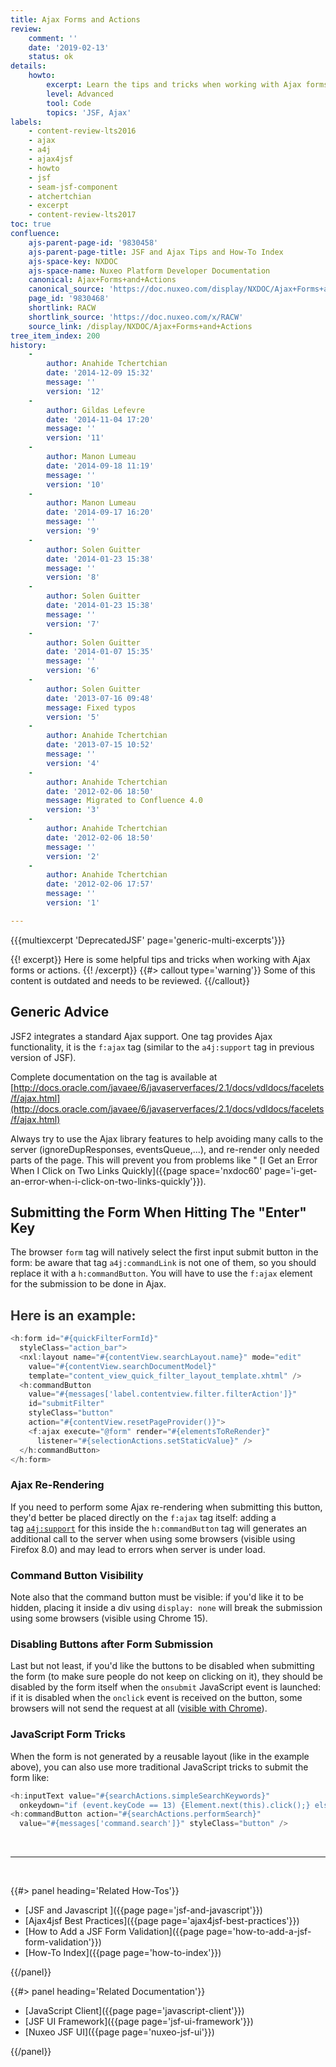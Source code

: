 ```yaml
---
title: Ajax Forms and Actions
review:
    comment: ''
    date: '2019-02-13'
    status: ok
details:
    howto:
        excerpt: Learn the tips and tricks when working with Ajax forms or actions.
        level: Advanced
        tool: Code
        topics: 'JSF, Ajax'
labels:
    - content-review-lts2016
    - ajax
    - a4j
    - ajax4jsf
    - howto
    - jsf
    - seam-jsf-component
    - atchertchian
    - excerpt
    - content-review-lts2017
toc: true
confluence:
    ajs-parent-page-id: '9830458'
    ajs-parent-page-title: JSF and Ajax Tips and How-To Index
    ajs-space-key: NXDOC
    ajs-space-name: Nuxeo Platform Developer Documentation
    canonical: Ajax+Forms+and+Actions
    canonical_source: 'https://doc.nuxeo.com/display/NXDOC/Ajax+Forms+and+Actions'
    page_id: '9830468'
    shortlink: RACW
    shortlink_source: 'https://doc.nuxeo.com/x/RACW'
    source_link: /display/NXDOC/Ajax+Forms+and+Actions
tree_item_index: 200
history:
    -
        author: Anahide Tchertchian
        date: '2014-12-09 15:32'
        message: ''
        version: '12'
    -
        author: Gildas Lefevre
        date: '2014-11-04 17:20'
        message: ''
        version: '11'
    -
        author: Manon Lumeau
        date: '2014-09-18 11:19'
        message: ''
        version: '10'
    -
        author: Manon Lumeau
        date: '2014-09-17 16:20'
        message: ''
        version: '9'
    -
        author: Solen Guitter
        date: '2014-01-23 15:38'
        message: ''
        version: '8'
    -
        author: Solen Guitter
        date: '2014-01-23 15:38'
        message: ''
        version: '7'
    -
        author: Solen Guitter
        date: '2014-01-07 15:35'
        message: ''
        version: '6'
    -
        author: Solen Guitter
        date: '2013-07-16 09:48'
        message: Fixed typos
        version: '5'
    -
        author: Anahide Tchertchian
        date: '2013-07-15 10:52'
        message: ''
        version: '4'
    -
        author: Anahide Tchertchian
        date: '2012-02-06 18:50'
        message: Migrated to Confluence 4.0
        version: '3'
    -
        author: Anahide Tchertchian
        date: '2012-02-06 18:50'
        message: ''
        version: '2'
    -
        author: Anahide Tchertchian
        date: '2012-02-06 17:57'
        message: ''
        version: '1'

---
```

{{{multiexcerpt 'DeprecatedJSF' page='generic-multi-excerpts'}}}

{{! excerpt}}
Here is some helpful tips and tricks when working with Ajax forms or actions.
{{! /excerpt}} {{#> callout type='warning'}}
Some of this content is outdated and needs to be reviewed.
{{/callout}}

## Generic Advice

JSF2 integrates a standard Ajax support. One tag provides Ajax functionality, it is the `f:ajax` tag (similar to the `a4j:support` tag in previous version of JSF).

Complete documentation on the tag is available at [http://docs.oracle.com/javaee/6/javaserverfaces/2.1/docs/vdldocs/facelets/f/ajax.html](http://docs.oracle.com/javaee/6/javaserverfaces/2.1/docs/vdldocs/facelets/f/ajax.html)

Always try to use the Ajax library features to help avoiding many calls to the server (ignoreDupResponses, eventsQueue,...), and re-render only needed parts of the page. This will prevent you from problems like " [I Get an Error When I Click on Two Links Quickly]({{page space='nxdoc60' page='i-get-an-error-when-i-click-on-two-links-quickly'}}).

## Submitting the Form When Hitting The "Enter" Key

The browser&nbsp;`form`&nbsp;tag will natively select the first input submit button in the form: be aware that tag&nbsp;`a4j:commandLink`&nbsp;is not one of them, so you should replace it with a&nbsp;`h:commandButton`. You will have to use the&nbsp;`f:ajax` element for the submission to be done in Ajax.

## <span style="color: rgb(51,51,51);">Here is an example:</span>

```js
<h:form id="#{quickFilterFormId}"
  styleClass="action_bar">
  <nxl:layout name="#{contentView.searchLayout.name}" mode="edit"
    value="#{contentView.searchDocumentModel}"
    template="content_view_quick_filter_layout_template.xhtml" />
  <h:commandButton
    value="#{messages['label.contentview.filter.filterAction']}"
    id="submitFilter"
    styleClass="button"
    action="#{contentView.resetPageProvider()}">
    <f:ajax execute="@form" render="#{elementsToReRender}"
      listener="#{selectionActions.setStaticValue}" />
  </h:commandButton>
</h:form>

```

### Ajax Re-Rendering

If you need to perform some Ajax&nbsp;re-rendering when submitting this button, they'd better be placed directly on the&nbsp;`f:ajax` tag itself: adding a tag&nbsp;[`a4j:support`](http://a4jsupport)&nbsp;for this inside the&nbsp;`h:commandButton`&nbsp;tag will generates an additional call to the server when using some browsers (visible using Firefox 8.0) and may lead to errors when server is under load.

### Command Button Visibility

Note also that the command button must be visible: if you'd like it to be hidden, placing it inside a div using&nbsp;`display: none`&nbsp;will break the submission using some browsers (visible using Chrome 15).

### Disabling Buttons after Form Submission

Last but not least, if you'd like the buttons to be disabled when submitting the form (to make sure people do not keep on clicking on it), they should be disabled by the form itself when the&nbsp;`onsubmit`&nbsp;JavaScript event is launched: if it is disabled when the&nbsp;`onclick`&nbsp;event is received on the button, some browsers will not send the request at all ([visible with Chrome](http://www.google.com/support/forum/p/Chrome/thread?tid=152f74d4890dc84f&hl=en)).

### JavaScript Form Tricks

When the form is not generated by a reusable layout (like in the example above), you can also use more traditional JavaScript tricks to submit the form like:

```javascript
<h:inputText value="#{searchActions.simpleSearchKeywords}"
  onkeydown="if (event.keyCode == 13) {Element.next(this).click();} else return true;" />
<h:commandButton action="#{searchActions.performSearch}"
  value="#{messages['command.search']}" styleClass="button" />

```

&nbsp;

* * *

&nbsp;

<div class="row" data-equalizer data-equalize-on="medium"><div class="column medium-6">{{#> panel heading='Related How-Tos'}}

- [JSF and Javascript ]({{page page='jsf-and-javascript'}})
- [Ajax4jsf Best Practices]({{page page='ajax4jsf-best-practices'}})
- [How to Add a JSF Form Validation]({{page page='how-to-add-a-jsf-form-validation'}})
- [How-To Index]({{page page='how-to-index'}})

{{/panel}}</div><div class="column medium-6">{{#> panel heading='Related Documentation'}}

- [JavaScript Client]({{page page='javascript-client'}})
- [JSF UI Framework]({{page page='jsf-ui-framework'}})
- [Nuxeo JSF UI]({{page page='nuxeo-jsf-ui'}})

{{/panel}}</div></div>
